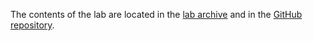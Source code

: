 The contents of the lab are located in the [lab archive](https://github.com/cs-pub-ro/operating-systems/raw/refs/heads/lab-archives/Lab_7_Copy_on_Write.zip) and in the [GitHub repository](https://github.com/cs-pub-ro/operating-systems).
